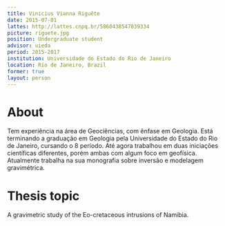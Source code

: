 ```yaml
---
title: Vinicius Vianna Riguête
date: 2015-07-01
lattes: http://lattes.cnpq.br/5860438547039334
picture: riguete.jpg
position: Undergraduate student
advisor: uieda
period: 2015-2017
institution: Universidade do Estado do Rio de Janeiro
location: Rio de Janeiro, Brazil
former: true
layout: person
---
```


# About

Tem experiência na área de Geociências, com ênfase em Geologia. Está terminando
a graduação em Geologia pela Universidade do Estado do Rio de Janeiro, cursando
o 8 período. Até agora trabalhou em duas iniciações científicas diferentes,
porém ambas com algum foco em geofísica. Atualmente trabalha na sua monografia
sobre inversão e modelagem gravimétrica.

# Thesis topic

A gravimetric study of the Eo-cretaceous intrusions of Namibia.
